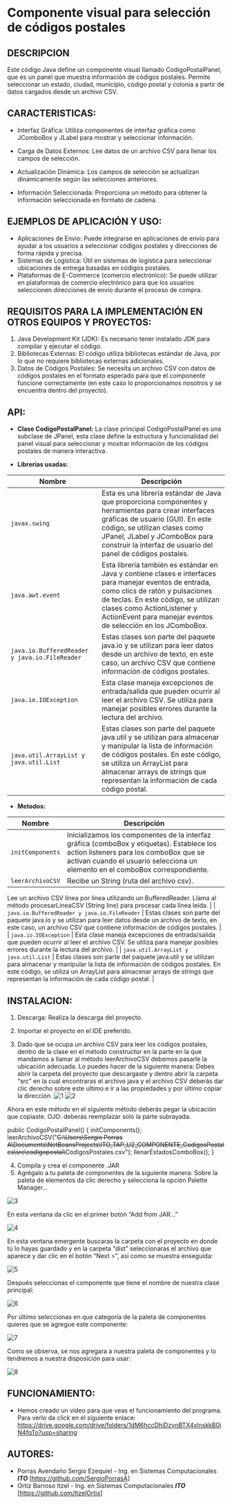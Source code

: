 # Componente visual para selección de códigos postales


## DESCRIPCION
Este código Java define un componente visual llamado CodigoPostalPanel, que es un panel que muestra información de códigos postales. Permite seleccionar un estado, ciudad, municipio, código postal y colonia a partir de datos cargados desde un archivo CSV.


## CARACTERISTICAS:
- Interfaz Gráfica: Utiliza componentes de interfaz gráfica como JComboBox y JLabel para mostrar y seleccionar información.

- Carga de Datos Externos: Lee datos de un archivo CSV para llenar los campos de selección.

- Actualización Dinámica: Los campos de selección se actualizan dinámicamente según las selecciones anteriores.

- Información Seleccionada: Proporciona un método para obtener la información seleccionada en formato de cadena.


## EJEMPLOS DE APLICACIÓN Y USO:
- Aplicaciones de Envío: Puede integrarse en aplicaciones de envío para ayudar a los usuarios a seleccionar códigos postales y direcciones de forma rápida y precisa.
- Sistemas de Logística: Útil en sistemas de logística para seleccionar ubicaciones de entrega basadas en códigos postales.
- Plataformas de E-Commerce (comercio electrónico): Se puede utilizar en plataformas de comercio electrónico para que los usuarios seleccionen direcciones de envío durante el proceso de compra.


## REQUISITOS PARA LA IMPLEMENTACIÓN EN OTROS EQUIPOS Y PROYECTOS:
1.  Java Development Kit (JDK): Es necesario tener instalado JDK para compilar y ejecutar el código.
2. Bibliotecas Externas: El código utiliza bibliotecas estándar de Java, por lo que no requiere bibliotecas externas adicionales.
3. Datos de Códigos Postales: Se necesita un archivo CSV con datos de códigos postales en el formato esperado para que el componente funcione correctamente (en este caso lo proporcionamos nosotros y se encuentra dentro del proyecto).


## API:
- **Clase CodigoPostalPanel:**
La clase principal CodigoPostalPanel es una subclase de JPanel, esta clase define la estructura y funcionalidad del panel visual para seleccionar y mostrar información de los códigos postales de manera interactiva.

- **Librerias usadas:**

| Nombre | Descripción |
|------|-------------|
| `javax.swing` | Esta es una librería estándar de Java que proporciona componentes y herramientas para crear interfaces gráficas de usuario (GUI). En este código, se utilizan clases como JPanel, JLabel y JComboBox para construir la interfaz de usuario del panel de códigos postales. |
| `java.awt.event` | Esta librería también es estándar en Java y contiene clases e interfaces para manejar eventos de entrada, como clics de ratón y pulsaciones de teclas. En este código, se utilizan clases como ActionListener y ActionEvent para manejar eventos de selección en los JComboBox. |
| `java.io.BufferedReader y java.io.FileReader` | Estas clases son parte del paquete java.io y se utilizan para leer datos desde un archivo de texto, en este caso, un archivo CSV que contiene información de códigos postales. |
| `java.io.IOException` |  Esta clase maneja excepciones de entrada/salida que pueden ocurrir al leer el archivo CSV. Se utiliza para manejar posibles errores durante la lectura del archivo. |
| `java.util.ArrayList y java.util.List` |  Estas clases son parte del paquete java.util y se utilizan para almacenar y manipular la lista de información de códigos postales. En este código, se utiliza un ArrayList para almacenar arrays de strings que representan la información de cada código postal. |


- **Metodos:**

| Nombre | Descripción |
|------|-------------|
| `initComponents` | Inicializamos los componentes de la interfaz gráfica (comboBox  y etiquetas). Establece los action listeners para los comboBox que se activan cuando el usuario selecciona un elemento en el comboBox correspondiente.|
| `leerArchivoCSV` | Recibe un String (ruta del archivo csv).
Lee un archivo CSV línea por línea utilizando un BufferedReader.
Llama al método procesarLineaCSV (String line) para procesar cada línea leída. |
| `java.io.BufferedReader y java.io.FileReader` | Estas clases son parte del paquete java.io y se utilizan para leer datos desde un archivo de texto, en este caso, un archivo CSV que contiene información de códigos postales. |
| `java.io.IOException` |  Esta clase maneja excepciones de entrada/salida que pueden ocurrir al leer el archivo CSV. Se utiliza para manejar posibles errores durante la lectura del archivo. |
| `java.util.ArrayList y java.util.List` |  Estas clases son parte del paquete java.util y se utilizan para almacenar y manipular la lista de información de códigos postales. En este código, se utiliza un ArrayList para almacenar arrays de strings que representan la información de cada código postal. |


## INSTALACION:
1. Descarga:
Realiza la descarga del proyecto.

2. Importar el proyecto en el IDE preferido.

3. Dado que se ocupa un archivo CSV para leer los códigos postales, dentro de la clase en el método constructor en la parte en la que mandamos a llamar al método leerArchivoCSV debemos pasarle la ubicación adecuada.
Lo puedes hacer de la siguiente manera:
Debes abrir la carpeta del proyecto que descargaste y dentro abrir la carpeta “src” en la cual encontraras el archivo java y el archivo CSV deberás dar clic derecho sobre este ultimo e ir a las propiedades y por último copiar la dirección.
![1](https://github.com/SergioPorrasA/ITO_TAP_U2_COMPONENTE_CodigosPostales/assets/168385961/f9f0fa6d-2f77-47db-9e50-9bf30bbe7539)
![2](https://github.com/SergioPorrasA/ITO_TAP_U2_COMPONENTE_CodigosPostales/assets/168385961/74025a7c-1038-4257-99a7-4e59e5d49c63)

Ahora en este método en el siguiente método deberás pegar la ubicación que copiaste. OJO: deberás reemplazar solo la parte subrayada.

public CodigoPostalPanel() {
        initComponents();
        leerArchivoCSV("~~C:\\Users\\Sergio Porras A\\Documents\\NetBeansProjects\\ITO_TAP_U2_COMPONENTE_CodigosPostales\\src\\codigopostal\\~~CodigosPostales.csv");
        llenarEstadosComboBox();
    }

4. Compila y crea el componente .JAR
5. Agrégalo a tu paleta de componentes de la siguiente manera:
Sobre la paleta de elementos da clic derecho y selecciona la opción Palette Manager…

![3](https://github.com/SergioPorrasA/ITO_TAP_U2_COMPONENTE_CodigosPostales/assets/168385961/ffbe0c34-7c6e-4041-bdd7-957471c61faf)


En esta ventana da clic en el primer botón “Add from JAR…”

![4](https://github.com/SergioPorrasA/ITO_TAP_U2_COMPONENTE_CodigosPostales/assets/168385961/862db3b5-482f-4814-b0a6-5e3f674a6fb8)

En esta ventana emergente buscaras la carpeta con el proyecto en donde tú lo hayas guardado y en la carpeta “dist” seleccionaras el archivo que aparece y dar clic en el botón “Next >”, asi como se muestra enseguida:

![5](https://github.com/SergioPorrasA/ITO_TAP_U2_COMPONENTE_CodigosPostales/assets/168385961/501c12ae-f54d-4279-a560-f2c3d934bdc9)


Después seleccionas el componente que tiene el nombre de nuestra clase principal:

![6](https://github.com/SergioPorrasA/ITO_TAP_U2_COMPONENTE_CodigosPostales/assets/168385961/7a05d714-da20-437e-baed-50f9dd79c8e3)


Por último seleccionas en que categoría de la paleta de componentes quieres que se agregue este componente:

![7](https://github.com/SergioPorrasA/ITO_TAP_U2_COMPONENTE_CodigosPostales/assets/168385961/27e0cd9c-38ec-4759-96bb-c4ef7a5e3740)


Como se observa, se nos agregara a nuestra paleta de componentes y lo tendremos a nuestra disposición para usar:

![8](https://github.com/SergioPorrasA/ITO_TAP_U2_COMPONENTE_CodigosPostales/assets/168385961/8e8be1fc-ee2f-42dc-abeb-9fc92dfedd78)



## FUNCIONAMIENTO:
- Hemos creado un video para que veas el funcionamiento del programa. Para verlo da click en el siguiente enlace:
https://drive.google.com/drive/folders/1dM6hccDhiDzynBTX4xlnskkB0jN4fqTo?usp=sharing



## AUTORES:
- Porras Avendaño Sergio Ezequiel - Ing. en Sistemas Computacionales ***ITO*** [https://github.com/SergioPorrasA]
- Ortiz Barroso Itzel - Ing. en Sistemas Computacionales ***ITO*** [https://github.com/ItzelOrtix]
